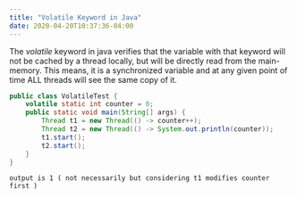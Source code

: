 ```yaml
---
title: "Volatile Keyword in Java"
date: 2020-04-20T10:37:36-04:00
---
```

The *volatile* keyword in java verifies that the variable with that keyword will not be cached by a thread locally, but will be directly read from the main-memory. 
This means, it is a synchronized variable and at any given point of time ALL threads will see the same copy of it. 

```java
public class VolatileTest {
    volatile static int counter = 0;
    public static void main(String[] args) {
        Thread t1 = new Thread(() -> counter++);
        Thread t2 = new Thread(() -> System.out.println(counter));
        t1.start();
        t2.start();
    }
}
```
```text
output is 1 ( not necessarily but considering t1 modifies counter first )
```